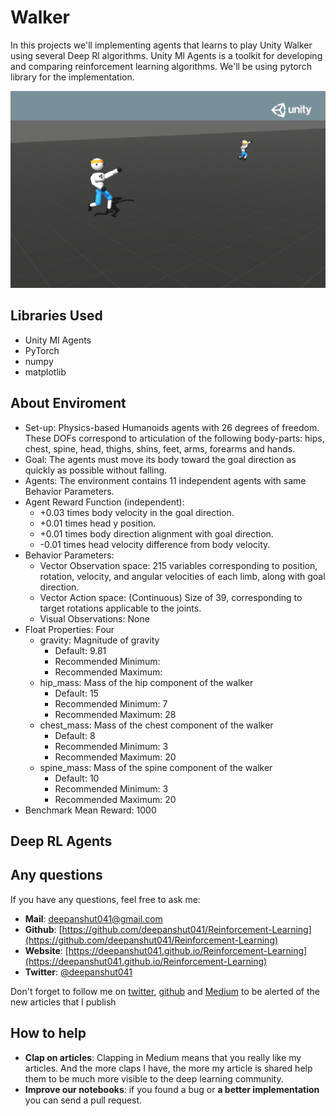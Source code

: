 # Walker

In this projects we'll implementing agents that learns to play Unity Walker using several Deep Rl algorithms. Unity Ml Agents is a toolkit for developing and comparing reinforcement learning algorithms. We'll be using pytorch library for the implementation.

<p align="center"><img src="./images/main.png"></p>

## Libraries Used

- Unity Ml Agents
- PyTorch
- numpy
- matplotlib

## About Enviroment

- Set-up: Physics-based Humanoids agents with 26 degrees of freedom. These DOFs
  correspond to articulation of the following body-parts: hips, chest, spine,
  head, thighs, shins, feet, arms, forearms and hands.
- Goal: The agents must move its body toward the goal direction as quickly as
  possible without falling.
- Agents: The environment contains 11 independent agents with same Behavior Parameters.
- Agent Reward Function (independent):
  - +0.03 times body velocity in the goal direction.
  - +0.01 times head y position.
  - +0.01 times body direction alignment with goal direction.
  - -0.01 times head velocity difference from body velocity.
- Behavior Parameters:
  - Vector Observation space: 215 variables corresponding to position, rotation,
    velocity, and angular velocities of each limb, along with goal direction.
  - Vector Action space: (Continuous) Size of 39, corresponding to target
    rotations applicable to the joints.
  - Visual Observations: None
- Float Properties: Four
  - gravity: Magnitude of gravity
    - Default: 9.81
    - Recommended Minimum:
    - Recommended Maximum:
  - hip_mass: Mass of the hip component of the walker
    - Default: 15
    - Recommended Minimum: 7
    - Recommended Maximum: 28
  - chest_mass: Mass of the chest component of the walker
    - Default: 8
    - Recommended Minimum: 3
    - Recommended Maximum: 20
  - spine_mass: Mass of the spine component of the walker
    - Default: 10
    - Recommended Minimum: 3
    - Recommended Maximum: 20
- Benchmark Mean Reward: 1000

## Deep RL Agents

## Any questions

If you have any questions, feel free to ask me:

- **Mail**: <a href="mailto:deepanshut041@gmail.com">deepanshut041@gmail.com</a>  
- **Github**: [https://github.com/deepanshut041/Reinforcement-Learning](https://github.com/deepanshut041/Reinforcement-Learning)
- **Website**: [https://deepanshut041.github.io/Reinforcement-Learning](https://deepanshut041.github.io/Reinforcement-Learning) 
- **Twitter**: <a href="https://twitter.com/deepanshut041">@deepanshut041</a>

Don't forget to follow me on <a href="https://twitter.com/deepanshut041">twitter</a>, <a href="https://github.com/deepanshut041">github</a> and <a href="https://medium.com/@deepanshut041">Medium</a> to be alerted of the new articles that I publish

## How to help

- **Clap on articles**: Clapping in Medium means that you really like my articles. And the more claps I have, the more my article is shared help them to be much more visible to the deep learning community.
- **Improve our notebooks**: if you found a bug or **a better implementation** you can send a pull request.